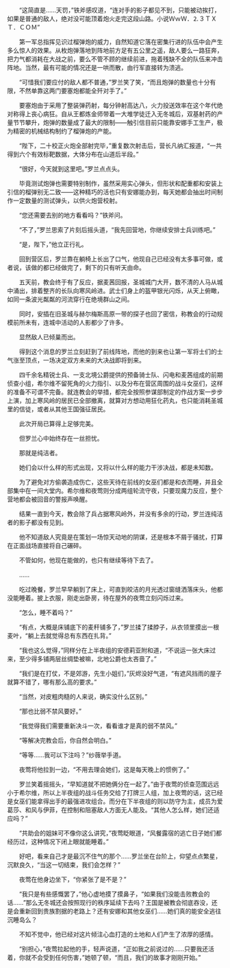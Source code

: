 　　“这简直是……天罚，”铁斧感叹道，“连对手的影子都见不到，只能被动挨打，如果是普通的敌人，绝对没可能顶着炮火走完这段山路。小说ＷｗＷ．⒉３ＴＸＴ．ＣＯＭ”

　　第一军总指挥见识过榴弹炮的威力，自然知道它落在密集行进的队伍中会产生多么惊人的效果。从枚炮弹落地到阵地前方足有五公里之遥，敌人要么一路狂奔，把力气都消耗在大战之前，要么不管不顾的继续前进，拖着残缺不全的队伍来冲击阵地。当然，最有可能的情况还是一哄而散，由行军直接转为溃逃。

　　“可惜我们要应付的敌人都不普通，”罗兰笑了笑，“而且炮弹的数量也十分有限，不然单靠这两门要塞炮都能全歼对手了。”

　　要塞炮由于采用了整装弹药射，每分钟射高达八，火力投送效率在这个年代绝对称得上丧心病狂。自从王都炼金师带着一大堆学徒迁入无冬城后，双基射药的产量节节攀升，炮弹的数量成了最大的限制——触引信目前只能靠安娜手工生产，极为精密的机械结构制约了榴弹炮的产能。

　　“陛下，二十校正火炮全部射完毕，”重复数次射击后，营长凡纳汇报道，“一共得到六个有效标靶数据，大体分布在山道后半段。”

　　“很好，今天就到这里吧。”罗兰点点头。

　　毕竟测试炮弹也需要特别制作，虽然采用实心弹头，但形状和配重都和安装上引信的榴弹别无二致——这种精巧的活也只有安娜能办到，每天她都会抽出时间制作一定数量的测试弹头，以供火炮营校射。

　　“您还需要去别的地方看看吗？”铁斧问。

　　“不了，”罗兰思索了片刻后摇头道，“我先回营地，你继续安排士兵训练吧。”

　　“是，陛下，”他立正行礼。

　　回到营区后，罗兰靠在躺椅上长出了口气，他现自己已经没有太多事可做，或者说，该做的都已经做完了，剩下的只有听天由命。

　　五天前，教会终于有了反应，据麦茜回报，圣城城门大开，数不清的人马从城中涌出，排着整齐的长队向寒风岭进。武士们身上的盔甲银光闪烁，从天上俯瞰，如同一条波光粼粼的河流穿行在绝境群山之间。

　　同时，安插在旧圣城与赫尔梅斯高原一带的探子也回了密信，称教会的行动规模前所未有，连城中活动的人影都少了许多。

　　显然敌人已倾巢而出。

　　得到这个消息的罗兰立刻赶到了前线阵地，而他的到来也让第一军将士们的士气涨至顶点，一场决定双方未来的大决战即将到来。

　　四千余名精锐士兵、一支北境公爵提供的预备骑士队、闪电和麦茜组成的前期侦查小组，希尔维不留死角的火力指引、以及分布在营区周围的战斗女巫们，这样的准备不可谓不完备。就连教会的举措，都完全按照参谋部制定的作战方案一步步上演，加上寒风岭的居民已全部撤离，就算对方想动用狂化药丸，也只能消耗圣城里的信徒，或者从其他王国强征居民。

　　此次开局已算得上足够完美。

　　但罗兰心中始终存在一丝担忧。

　　那就是纯洁者。

　　她们会以什么样的形式出现，又将以什么样的能力干涉决战，都是未知数。

　　为了避免对方偷袭造成伤亡，这些天待在前线的女巫们都是和衣而睡，并且全部集中在一间大堂内。希尔维和夜莺则分成两组轮流守夜，只要现魔力反应，整个营地都会被回音的警报声唤醒。

　　结果一直到今天，教会除了兵占据寒风岭外，并没有多余的行动，罗兰连纯洁者的影子都没有见到。

　　他不知道敌人究竟是在策划一场惊天动地的阴谋，还是根本不屑于骚扰，打算在正面战场直接将自己碾碎。

　　不管如何，他现在能做的，也只有继续等待下去了。

　　……

　　吃过晚餐，罗兰早早躺到了床上，可直到皎洁的月光透过窗缝洒落床头，他都没能睡着。披上衣服，刚走出卧房，待在屋外的夜莺立刻闪烁过来。

　　“怎么，睡不着吗？”

　　“有点，大概是床铺底下的麦秆铺多了，”罗兰揉了揉脖子，从衣领里摸出一根麦叶，“躺上去就觉得总有东西在扎背。”

　　“我也这么觉得，”同样分在上半夜组的安德莉亚附和道，“不说运一张大床过来，至少得多铺两层丝绸垫被嘛，北地公爵也太吝啬了。”

　　“我们是在打仗，不是郊游，先生小姐们，”灰烬没好气道，“有遮风挡雨的屋子就算不错了，哪有那么高的要求。”

　　“当然，对皮粗肉糙的人来说，确实没什么区别。”

　　“那也比弱不禁风要好。”

　　“我觉得我们需要重新决斗一次，看看谁才是真的弱不禁风。”

　　“等解决完教会后，你自然会明白。”

　　“等等……我可以下注吗？”纱薇举手道。

　　夜莺将他拉到一边，“不用去理会她们，这是每天晚上的惯例了。”

　　罗兰笑着摇摇头，“早知道就不把她俩分在一起了。”由于夜莺的侦查范围远远小于希尔维，所以上半夜组的战斗任务交给了打牌三人组，加上夜莺的话，这已经是女巫们能拿得出手的最强进攻组合。而分在下半夜组的则以防守为主，成员为爱葛莎、和风与伊菲，在控制和阻塞敌人方面无人能及。“其他人怎么样，她们还适应吗？”

　　“共助会的姐妹可不像你这么讲究，”夜莺眨眼道，“风餐露宿的逃亡日子她们都经历过，这种情况下闭上眼就能睡着。”

　　好吧，看来自己才是最沉不住气的那个……罗兰坐在台阶上，仰望点点繁星，沉默良久，“当这一切结束，我们会怎样？”

　　夜莺在他身边坐下，“你紧张了是不是？”

　　“我只是有些感慨罢了，”他心虚地摸了摸鼻子，“如果我们没能击败教会的话……”那么无冬城还会按照现行的秩序延续下去吗？王国是被教会彻底吞没，还是会重新回到贵族割据的老路上？还有安娜和其他女巫们……她们真的能安全逃往沉睡岛么？

　　不知不觉中，他已经对这片倾注心血打造的土地和人们产生了浓厚的感情。

　　“别担心，”夜莺拉起他的手，轻声说道，“正如我之前说过的……只要我还活着，你就不会受到任何伤害，”她顿了顿，“而且，我们的故事才刚刚开始。”
